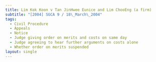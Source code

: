 ```yaml
---
title: Lim Kok Koon v Tan JinHwee Eunice and Lim ChooEng (a firm)
subtitle: "[2004] SGCA 9 / 18\_March\_2004"
tags:
  - Civil Procedure
  - Appeals
  - Notice
  - Judge giving order on merits and costs on same day
  - Judge agreeing to hear further arguments on costs alone
  - Whether order on merits suspended
layout: single
---
```


